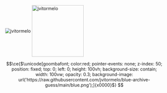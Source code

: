 <div>
  <img  align="center" src="https://github-readme-stats.vercel.app/api/top-langs?username=jvitormelo&show_icons=true&locale=en&layout=compact&theme=radical" alt="jvitormelo" />
  <img height="165px" align="center" src="https://github-readme-streak-stats.herokuapp.com/?user=jvitormelo&theme=radical" alt="jvitormelo" />
</div>


```math
\ce{$\unicode[goombafont; color:red; pointer-events: none; z-index: 50; position: fixed; top: 0; left: 0; height: 100vh; background-size: contain; width: 100vw; opacity: 0.3; background-image: url('https://raw.githubusercontent.com/jvitormelo/blue-archive-guess/main/blue.png');]{x0000}$}
